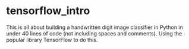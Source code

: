 # tensorflow_intro
This is all about building a handwritten digit image classifier in Python in under 40 lines of code (not including spaces and comments). Using the popular library TensorFlow to do this. 

